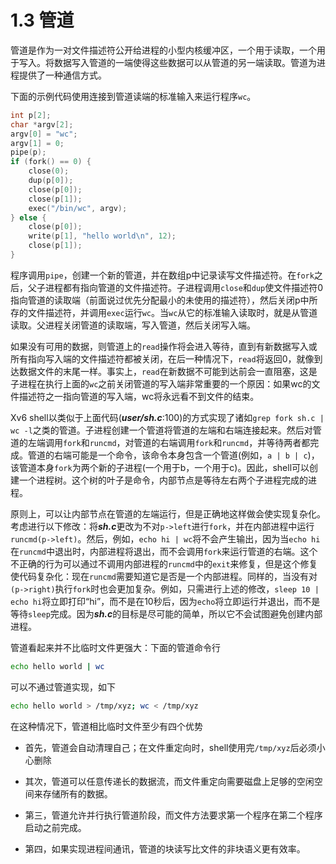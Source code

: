 # 1.3 管道

管道是作为一对文件描述符公开给进程的小型内核缓冲区，一个用于读取，一个用于写入。将数据写入管道的一端使得这些数据可以从管道的另一端读取。管道为进程提供了一种通信方式。

下面的示例代码使用连接到管道读端的标准输入来运行程序`wc`。

```c
int p[2];
char *argv[2];
argv[0] = "wc";
argv[1] = 0;
pipe(p);
if (fork() == 0) {
    close(0);
    dup(p[0]);
    close(p[0]);
    close(p[1]);
    exec("/bin/wc", argv);
} else {
    close(p[0]);
    write(p[1], "hello world\n", 12);
    close(p[1]);
}
```

程序调用`pipe`，创建一个新的管道，并在数组p中记录读写文件描述符。在`fork`之后，父子进程都有指向管道的文件描述符。子进程调用`close`和`dup`使文件描述符0指向管道的读取端（前面说过优先分配最小的未使用的描述符），然后关闭p中所存的文件描述符，并调用`exec`运行`wc`。当`wc`从它的标准输入读取时，就是从管道读取。父进程关闭管道的读取端，写入管道，然后关闭写入端。

如果没有可用的数据，则管道上的`read`操作将会进入等待，直到有新数据写入或所有指向写入端的文件描述符都被关闭，在后一种情况下，`read`将返回0，就像到达数据文件的末尾一样。事实上，`read`在新数据不可能到达前会一直阻塞，这是子进程在执行上面的`wc`之前关闭管道的写入端非常重要的一个原因：如果wc的文件描述符之一指向管道的写入端，wc将永远看不到文件的结束。

Xv6 shell以类似于上面代码(***user/sh.c***:100)的方式实现了诸如`grep fork sh.c | wc -l`之类的管道。子进程创建一个管道将管道的左端和右端连接起来。然后对管道的左端调用`fork`和`runcmd`，对管道的右端调用`fork`和`runcmd`，并等待两者都完成。管道的右端可能是一个命令，该命令本身包含一个管道(例如，`a | b | c`)，该管道本身`fork`为两个新的子进程(一个用于b，一个用于c)。因此，shell可以创建一个进程树。这个树的叶子是命令，内部节点是等待左右两个子进程完成的进程。

原则上，可以让内部节点在管道的左端运行，但是正确地这样做会使实现复杂化。考虑进行以下修改：将***sh.c***更改为不对`p->left`进行`fork`，并在内部进程中运行`runcmd(p->left)`。然后，例如，`echo hi | wc`将不会产生输出，因为当`echo hi`在`runcmd`中退出时，内部进程将退出，而不会调用`fork`来运行管道的右端。这个不正确的行为可以通过不调用内部进程的`runcmd`中的`exit`来修复，但是这个修复使代码复杂化：现在`runcmd`需要知道它是否是一个内部进程。同样的，当没有对`(p->right)`执行`fork`时也会更加复杂。例如，只需进行上述的修改，`sleep 10 | echo hi`将立即打印“hi”，而不是在10秒后，因为`echo`将立即运行并退出，而不是等待`sleep`完成。因为***sh.c***的目标是尽可能的简单，所以它不会试图避免创建内部进程。

管道看起来并不比临时文件更强大：下面的管道命令行

```bash
echo hello world | wc
```

可以不通过管道实现，如下

```bash
echo hello world > /tmp/xyz; wc < /tmp/xyz
```

在这种情况下，管道相比临时文件至少有四个优势

- 首先，管道会自动清理自己；在文件重定向时，shell使用完`/tmp/xyz`后必须小心删除

- 其次，管道可以任意传递长的数据流，而文件重定向需要磁盘上足够的空闲空间来存储所有的数据。

- 第三，管道允许并行执行管道阶段，而文件方法要求第一个程序在第二个程序启动之前完成。

- 第四，如果实现进程间通讯，管道的块读写比文件的非块语义更有效率。